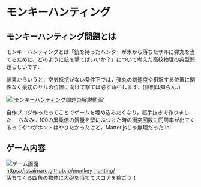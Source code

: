 # モンキーハンティング

## モンキーハンティング問題とは
モンキーハンティングとは「銃を持ったハンターが木から落ちたサルに弾丸を当てるために、どのように銃を撃てばいいか？」について考えた高校物理の典型問題らしいです．<br>

結果からいうと，空気抵抗がない条件下では，弾丸の初速度や狙撃する位置に関係なく最初のサルの位置に向けて撃てば必ず命中します．(証明は知らん．)

[!['モンキーハンティング問題の解説動画'](https://github.com/user-attachments/assets/e0db6b53-a81f-4976-b8d5-20cd465fb621)](https://www.youtube.com/watch?v=_PJPAgaQxjo&embeds_referring_euri=https%3A%2F%2Fwww.bing.com%2F&embeds_referring_origin=https%3A%2F%2Fwww.bing.com&source_ve_path=Mjg2NjY)<br>

自作ブログ作ったってことでゲームを埋め込みたくなり，超手抜きで作りました．
ちなみに100の累乗倍の質量を壁にぶつけた時の衝突回数に円周率が出てくるってやつがホントはやりたかったけど，Matter.jsじゃ無理だった lol

## ゲーム内容

![ゲーム画面](https://github.com/user-attachments/assets/1f06b155-3ac6-4ed9-b00d-c37da74065e1)<br>
https://issaimaru.github.io/monkey_hunting/ <br>
落ちてくる四角の物体に大砲を当ててスコアを稼ごう！
